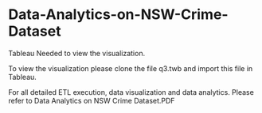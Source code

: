 # Data-Analytics-on-NSW-Crime-Dataset

Tableau Needed to view the visualization.

To view the visualization please clone the file q3.twb and import this file in Tableau.

For all detailed ETL execution, data visualization and data analytics. Please refer to Data Analytics on NSW Crime Dataset.PDF
